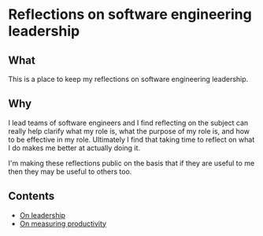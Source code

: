 # Reflections on software engineering leadership

## What

This is a place to keep my reflections on software engineering leadership.

## Why

I lead teams of software engineers and I find reflecting on the subject can really help clarify what my role is, what the purpose of my role is, and how to be effective in my role. Ultimately I find that taking time to reflect on what I do makes me better at actually doing it.

I'm making these reflections public on the basis that if they are useful to me then they may be useful to others too.

## Contents

- [On leadership](on-leadership.md)
- [On measuring productivity](on-measuring-productivity.md)
